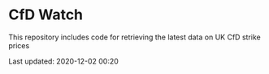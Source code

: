 # CfD Watch

This repository includes code for retrieving the latest data on UK CfD strike prices

Last updated: 2020-12-02 00:20
